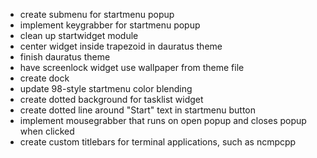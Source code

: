 + create submenu for startmenu popup
+ implement keygrabber for startmenu popup
+ clean up startwidget module
+ center widget inside trapezoid in dauratus theme
+ finish dauratus theme
+ have screenlock widget use wallpaper from theme file
+ create dock
+ update 98-style startmenu color blending
+ create dotted background for tasklist widget
+ create dotted line around "Start" text in startmenu button
+ implement mousegrabber that runs on open popup and closes popup when clicked
+ create custom titlebars for terminal applications, such as ncmpcpp

